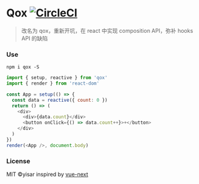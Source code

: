 # Qox [![CircleCI](https://circleci.com/gh/yisar/qox.svg?style=svg)](https://circleci.com/gh/yisar/qox)
> 改名为 qox，重新开坑，在 react 中实现 composition API，弥补 hooks API 的缺陷

### Use

```shell
npm i qox -S
```

```js
import { setup, reactive } from 'qox'
import { render } from 'react-dom'

const App = setup(() => {
  const data = reactive({ count: 0 })
  return () => (
    <div>
      <div>{data.count}</div>
      <button onClick={() => data.count++}>+</button>
    </div>
  )
})
render(<App />, document.body)
```

### License

MIT ©yisar inspired by [vue-next](https://github.com/vuejs/vue-next)
